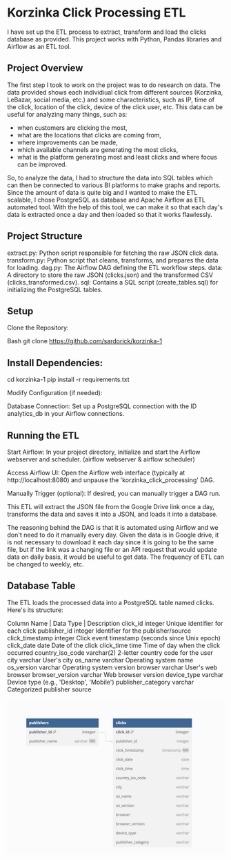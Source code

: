# Korzinka Click Processing ETL

I have set up the ETL process to extract, transform and load the clicks database as provided. This project works with Python, Pandas libraries and Airflow as an ETL tool. 

## Project Overview

The first step I took to work on the project was to do research on data. The data provided shows each individiual click from different sources (Korzinka, LeBazar, social media, etc.) and some characteristics, such as IP, time of the click, location of the click, device of the click user, etc. This data can be useful for analyzing many things, such as:
- when customers are clicking the most, 
- what are the locations that clicks are coming from, 
- where improvements can be made, 
- which available channels are generating the most clicks,
- what is the platform generating most and least clicks and where focus can be improved.

So, to analyze the data, I had to structure the data into SQL tables which can then be connected to various BI platforms to make graphs and reports. Since the amount of data is quite big and I wanted to make the ETL scalable, I chose PostgreSQL as database and Apache Airflow as ETL automated tool. With the help of this tool, we can make it so that each day's data is extracted once a day and then loaded so that it works flawlessly.

## Project Structure

extract.py: Python script responsible for fetching the raw JSON click data.
transform.py: Python script that cleans, transforms, and prepares the data for loading.
dag.py: The Airflow DAG defining the ETL workflow steps.
data: A directory to store the raw JSON (clicks.json) and the transformed CSV (clicks_transformed.csv).
sql: Contains a SQL script (create_tables.sql) for initializing the PostgreSQL tables.

## Setup

Clone the Repository:

Bash
git clone https://github.com/sardorick/korzinka-1

## Install Dependencies:

cd korzinka-1
pip install -r requirements.txt 


Modify Configuration (if needed):

Database Connection: Set up a PostgreSQL connection with the ID analytics_db in your Airflow connections. 


## Running the ETL

Start Airflow: In your project directory, initialize and start the Airflow webserver and scheduler. (airflow webserver & airflow scheduler)

Access Airflow UI: Open the Airflow web interface (typically at http://localhost:8080) and unpause the 'korzinka_click_processing' DAG.

Manually Trigger (optional): If desired, you can manually trigger a DAG run.

This ETL will extract the JSON file from the Google Drive link once a day, transforms the data and saves it into a JSON, and loads it into a database.

The reasoning behind the DAG is that it is automated using Airflow and we don't need to do it manually every day. Given the data is in Google drive, it is not necessary to download it each day since it is going to be the same file, but if the link was a changing file or an API request that would update data on daily basis, it would be useful to get data. The frequency of ETL can be changed to weekly, etc.

## Database Table

The ETL loads the processed data into a PostgreSQL table named clicks. Here's its structure:

Column  Name | Data Type | Description
click_id	integer	Unique identifier for each click
publisher_id	integer	Identifier for the publisher/source
click_timestamp	integer	Click event timestamp (seconds since Unix epoch)
click_date	date	Date of the click
click_time	time	Time of day when the click occurred
country_iso_code	varchar(2)	2-letter country code for the user
city	varchar	User's city
os_name	varchar	Operating system name
os_version	varchar	Operating system version
browser	varchar	User's web browser
browser_version	varchar	Web browser version
device_type	varchar	Device type (e.g., 'Desktop', 'Mobile')
publisher_category	varchar	Categorized publisher source

<img src="ER.png" alt="Alt text">

